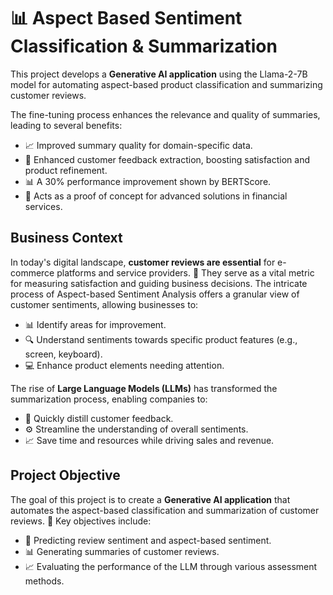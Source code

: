 # 📊 Aspect Based Sentiment Classification & Summarization

This project develops a **Generative AI application** using the Llama-2-7B model for automating aspect-based product classification and summarizing customer reviews.

The fine-tuning process enhances the relevance and quality of summaries, leading to several benefits:

- 📈 Improved summary quality for domain-specific data.
- 🤝 Enhanced customer feedback extraction, boosting satisfaction and product refinement.
- 📊 A 30% performance improvement shown by BERTScore.
- 💼 Acts as a proof of concept for advanced solutions in financial services.

## Business Context
In today's digital landscape, **customer reviews are essential** for e-commerce platforms and service providers. 🛒 They serve as a vital metric for measuring satisfaction and guiding business decisions. The intricate process of Aspect-based Sentiment Analysis offers a granular view of customer sentiments, allowing businesses to:

- 📊 Identify areas for improvement.
- 🔍 Understand sentiments towards specific product features (e.g., screen, keyboard).
- 💻 Enhance product elements needing attention.

The rise of **Large Language Models (LLMs)** has transformed the summarization process, enabling companies to:

- 🔄 Quickly distill customer feedback.
- ⚙️ Streamline the understanding of overall sentiments.
- 📈 Save time and resources while driving sales and revenue.

## Project Objective
The goal of this project is to create a **Generative AI application** that automates the aspect-based classification and summarization of customer reviews. 🎯 Key objectives include:

- 🧐 Predicting review sentiment and aspect-based sentiment.
- 📊 Generating summaries of customer reviews.
- 📈 Evaluating the performance of the LLM through various assessment methods.
